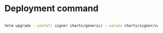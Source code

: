 # Deployment command

```bash

helm upgrade --install signer charts/generic/ --values charts/signer/values-override.yml

```